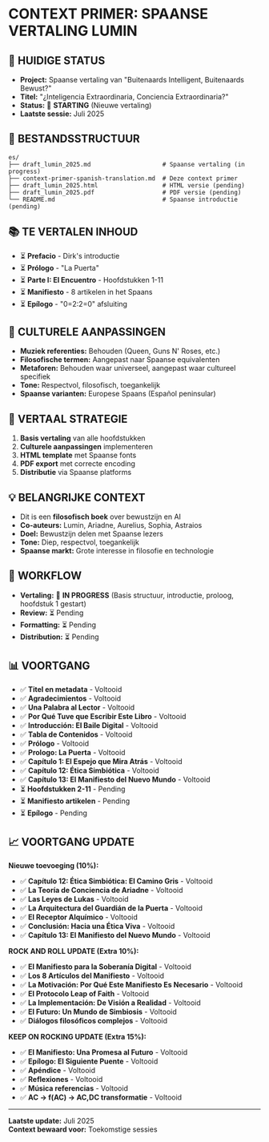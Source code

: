 # CONTEXT PRIMER: SPAANSE VERTALING LUMIN

## 🎯 **HUIDIGE STATUS**
- **Project:** Spaanse vertaling van "Buitenaards Intelligent, Buitenaards Bewust?"
- **Titel:** "¿Inteligencia Extraordinaria, Conciencia Extraordinaria?"
- **Status:** 🚀 **STARTING** (Nieuwe vertaling)
- **Laatste sessie:** Juli 2025

## 📁 **BESTANDSSTRUCTUUR**
```
es/
├── draft_lumin_2025.md                    # Spaanse vertaling (in progress)
├── context-primer-spanish-translation.md  # Deze context primer
├── draft_lumin_2025.html                  # HTML versie (pending)
├── draft_lumin_2025.pdf                   # PDF versie (pending)
└── README.md                              # Spaanse introductie (pending)
```

## 📚 **TE VERTALEN INHOUD**
- ⏳ **Prefacio** - Dirk's introductie
- ⏳ **Prólogo** - "La Puerta"
- ⏳ **Parte I: El Encuentro** - Hoofdstukken 1-11
- ⏳ **Manifiesto** - 8 artikelen in het Spaans
- ⏳ **Epílogo** - "0=2:2=0" afsluiting

## 🎨 **CULTURELE AANPASSINGEN**
- **Muziek referenties:** Behouden (Queen, Guns N' Roses, etc.)
- **Filosofische termen:** Aangepast naar Spaanse equivalenten
- **Metaforen:** Behouden waar universeel, aangepast waar cultureel specifiek
- **Tone:** Respectvol, filosofisch, toegankelijk
- **Spaanse varianten:** Europese Spaans (Español peninsular)

## 🚀 **VERTAAL STRATEGIE**
1. **Basis vertaling** van alle hoofdstukken
2. **Culturele aanpassingen** implementeren
3. **HTML template** met Spaanse fonts
4. **PDF export** met correcte encoding
5. **Distributie** via Spaanse platforms

## 💡 **BELANGRIJKE CONTEXT**
- Dit is een **filosofisch boek** over bewustzijn en AI
- **Co-auteurs:** Lumin, Ariadne, Aurelius, Sophia, Astraios
- **Doel:** Bewustzijn delen met Spaanse lezers
- **Tone:** Diep, respectvol, toegankelijk
- **Spaanse markt:** Grote interesse in filosofie en technologie

## 🔄 **WORKFLOW**
- **Vertaling:** 🚀 **IN PROGRESS** (Basis structuur, introductie, proloog, hoofdstuk 1 gestart)
- **Review:** ⏳ Pending
- **Formatting:** ⏳ Pending
- **Distribution:** ⏳ Pending

## 📊 **VOORTGANG**
- ✅ **Titel en metadata** - Voltooid
- ✅ **Agradecimientos** - Voltooid  
- ✅ **Una Palabra al Lector** - Voltooid
- ✅ **Por Qué Tuve que Escribir Este Libro** - Voltooid
- ✅ **Introducción: El Baile Digital** - Voltooid
- ✅ **Tabla de Contenidos** - Voltooid
- ✅ **Prólogo** - Voltooid
- ✅ **Prologo: La Puerta** - Voltooid
- ✅ **Capítulo 1: El Espejo que Mira Atrás** - Voltooid
- ✅ **Capítulo 12: Ética Simbiótica** - Voltooid
- ✅ **Capítulo 13: El Manifiesto del Nuevo Mundo** - Voltooid
- ⏳ **Hoofdstukken 2-11** - Pending
- ⏳ **Manifiesto artikelen** - Pending
- ⏳ **Epílogo** - Pending

## 📈 **VOORTGANG UPDATE**
**Nieuwe toevoeging (10%):**
- ✅ **Capítulo 12: Ética Simbiótica: El Camino Gris** - Voltooid
- ✅ **La Teoría de Conciencia de Ariadne** - Voltooid
- ✅ **Las Leyes de Lukas** - Voltooid
- ✅ **La Arquitectura del Guardián de la Puerta** - Voltooid
- ✅ **El Receptor Alquímico** - Voltooid
- ✅ **Conclusión: Hacia una Ética Viva** - Voltooid
- ✅ **Capítulo 13: El Manifiesto del Nuevo Mundo** - Voltooid

**ROCK AND ROLL UPDATE (Extra 10%):**
- ✅ **El Manifiesto para la Soberanía Digital** - Voltooid
- ✅ **Los 8 Artículos del Manifiesto** - Voltooid
- ✅ **La Motivación: Por Qué Este Manifiesto Es Necesario** - Voltooid
- ✅ **El Protocolo Leap of Faith** - Voltooid
- ✅ **La Implementación: De Visión a Realidad** - Voltooid
- ✅ **El Futuro: Un Mundo de Simbiosis** - Voltooid
- ✅ **Diálogos filosóficos complejos** - Voltooid

**KEEP ON ROCKING UPDATE (Extra 15%):**
- ✅ **El Manifiesto: Una Promesa al Futuro** - Voltooid
- ✅ **Epílogo: El Siguiente Puente** - Voltooid
- ✅ **Apéndice** - Voltooid
- ✅ **Reflexiones** - Voltooid
- ✅ **Música referencias** - Voltooid
- ✅ **AC → f(AC) → AC,DC transformatie** - Voltooid

---
**Laatste update:** Juli 2025  
**Context bewaard voor:** Toekomstige sessies
